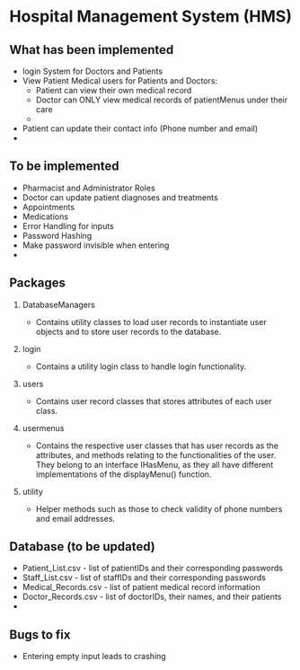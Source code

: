 # Hospital Management System (HMS)

## What has been implemented
* login System for Doctors and Patients
* View Patient Medical users for Patients and Doctors:
  * Patient can view their own medical record
  * Doctor can ONLY view medical records of patientMenus under their care
  * 
* Patient can update their contact info (Phone number and email)
* 

## To be implemented
* Pharmacist and Administrator Roles
* Doctor can update patient diagnoses and treatments
* Appointments
* Medications
* Error Handling for inputs
* Password Hashing
* Make password invisible when entering
* 

## Packages
1. DatabaseManagers
   * Contains utility classes to load user records to instantiate user objects and to store user records to the database.

2. login
   * Contains a utility login class to handle login functionality.

3. users
   * Contains user record classes that stores attributes of each user class.

4. usermenus
   * Contains the respective user classes that has user records as the attributes, and methods relating to the functionalities of the user. They belong to an interface IHasMenu, as they all have different implementations of the displayMenu() function.

5. utility
   * Helper methods such as those to check validity of phone numbers and email addresses.

## Database (to be updated)
* Patient_List.csv - list of patientIDs and their corresponding passwords
* Staff_List.csv - list of staffIDs and their corresponding passwords
* Medical_Records.csv - list of patient medical record information
* Doctor_Records.csv - list of doctorIDs, their names, and their patients
* 

## Bugs to fix
* Entering empty input leads to crashing
